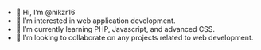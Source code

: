 - 👋 Hi, I’m @nikzr16
- 👀 I’m interested in web application development.
- 🌱 I’m currently learning PHP, Javascript, and advanced CSS. 
- 💞️ I’m looking to collaborate on any projects related to web development.

<!---
nikzr16/nikzr16 is a ✨ special ✨ repository because its `README.md` (this file) appears on your GitHub profile.
You can click the Preview link to take a look at your changes.
--->
